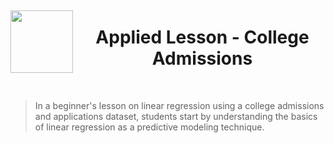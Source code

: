 <div style="display: flex; align-items: center; justify-content: center; text-align: center;">
  <img src="https://coursereport-s3-production.global.ssl.fastly.net/uploads/school/logo/219/original/CT_LOGO_NEW.jpg" width="100" style="margin-right: 10px;">
  <div>
    <h1><b>Applied Lesson - College Admissions</b></h1>
  </div>
</div>
<br>

> In a beginner's lesson on linear regression using a college admissions and applications dataset, students start by understanding the basics of linear regression as a predictive modeling technique. 
